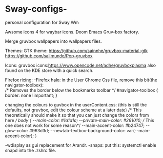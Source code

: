 # Sway-configs-
personal configuration for Sway Wm

Awsome icons 4 for waybar icons. 
Doom Emacs
Gruv-box factory. 

Merge gruvbox wallpapers into wallpapers files. 

Themes: GTK theme: 
https://github.com/sainnhe/gruvbox-material-gtk
https://github.com/salimundo/Pop-gruvbox

Icons: 
gruvbox icons:https://www.opencode.net/adhe/gruvboxplasma 
also found on the KDE store with a quick search. 

Firefox ricing: 
-Firefox halo: in the User Chrome Css file, remove this bit(the navigator-toolbox):  
/* Removes the border below the bookmarks toolbar */
#navigator-toolbox {
	border: none !important;
}

changing the colours to guvbox in the userContent.css: 
(this is still the defaults, not gruvbox, edit the colour scheme at a later date)
/* This theoretically should make it so that you can just change the colors from here */
body {
  --main-color: #1a1a1a;
  --private-main-color: #261010; /* This one does not work for some reason*/
  --main-accent-color: #b24747;
  --glow-color: #993d3d;
  --newtab-textbox-background-color: var(--main-accent-color);
}

-wdisplay as gui replacement for Arandr. 
-snaps: put this: systemctl enable snapd into the .zshrc file. 






